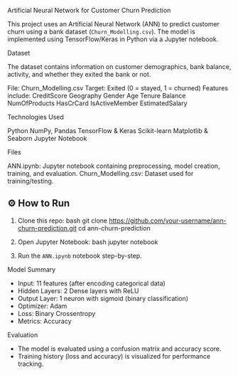 Artificial Neural Network for Customer Churn Prediction

This project uses an Artificial Neural Network (ANN) to predict customer churn using a bank dataset (`Churn_Modelling.csv`). The model is implemented using TensorFlow/Keras in Python via a Jupyter notebook.

Dataset

The dataset contains information on customer demographics, bank balance, activity, and whether they exited the bank or not.

 File: Churn_Modelling.csv
 Target: Exited (0 = stayed, 1 = churned)
 Features include:
   CreditScore
   Geography
   Gender
   Age
   Tenure
   Balance
   NumOfProducts
   HasCrCard
   IsActiveMember
   EstimatedSalary

Technologies Used

 Python
 NumPy, Pandas
 TensorFlow & Keras
 Scikit-learn
 Matplotlib & Seaborn
 Jupyter Notebook

Files

ANN.ipynb: Jupyter notebook containing preprocessing, model creation, training, and evaluation.
Churn_Modelling.csv: Dataset used for training/testing.

## ⚙️ How to Run

1. Clone this repo:
bash
   git clone https://github.com/your-username/ann-churn-prediction.git
   cd ann-churn-prediction

2. Open Jupyter Notebook:
bash
   jupyter notebook
   
3. Run the `ANN.ipynb` notebook step-by-step.

Model Summary

* Input: 11 features (after encoding categorical data)
* Hidden Layers: 2 Dense layers with ReLU
* Output Layer: 1 neuron with sigmoid (binary classification)
* Optimizer: Adam
* Loss: Binary Crossentropy
* Metrics: Accuracy

Evaluation

* The model is evaluated using a confusion matrix and accuracy score.
* Training history (loss and accuracy) is visualized for performance tracking.
